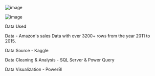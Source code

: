 ![image](https://github.com/RitishKulkarni/amazon-sales-dashboard-powerbi/assets/165473767/256b6165-183d-4ca7-a7f8-cfefcb3af34d)

![image](https://github.com/RitishKulkarni/amazon-sales-dashboard-powerbi/assets/165473767/aaab1ec2-b6be-4a9c-a0df-4d49ea7e3f6e)


Data Used

Data - Amazon's sales Data with over 3200+ rows from the year 2011 to 2015.

Data Source - Kaggle

Data Cleaning & Analysis - SQL Server & Power Query

Data Visualization - PowerBI

